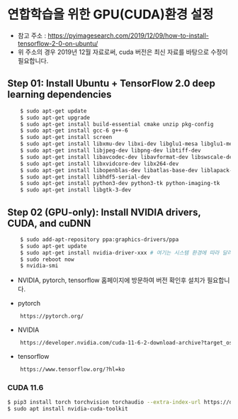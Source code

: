 # 연합학습을 위한 GPU(CUDA)환경 설정

- 참고 주소 : https://pyimagesearch.com/2019/12/09/how-to-install-tensorflow-2-0-on-ubuntu/
- 위 주소의 경우 2019년 12월 자료로써, cuda 버전은 최신 자료를 바탕으로 수정이 필요합니다.

## Step 01: Install Ubuntu + TensorFlow 2.0 deep learning dependencies

```bash
    $ sudo apt-get update
    $ sudo apt-get upgrade
    $ sudo apt-get install build-essential cmake unzip pkg-config
    $ sudo apt-get install gcc-6 g++-6
    $ sudo apt-get install screen
    $ sudo apt-get install libxmu-dev libxi-dev libglu1-mesa libglu1-mesa-dev
    $ sudo apt-get install libjpeg-dev libpng-dev libtiff-dev
    $ sudo apt-get install libavcodec-dev libavformat-dev libswscale-dev libv4l-dev
    $ sudo apt-get install libxvidcore-dev libx264-dev
    $ sudo apt-get install libopenblas-dev libatlas-base-dev liblapack-dev gfortran
    $ sudo apt-get install libhdf5-serial-dev
    $ sudo apt-get install python3-dev python3-tk python-imaging-tk
    $ sudo apt-get install libgtk-3-dev
```


## Step 02 (GPU-only): Install NVIDIA drivers, CUDA, and cuDNN

```bash
    $ sudo add-apt-repository ppa:graphics-drivers/ppa
    $ sudo apt-get update
    $ sudo apt-get install nvidia-driver-xxx # 여기는 시스템 환경에 따라 달라질 수 있음
    $ sudo reboot now
    $ nvidia-smi
```

- NVIDIA, pytorch, tensorflow 홈페이지에 방문하여 버전 확인후 설치가 필요합니다.

- pytorch
```bash
    https://pytorch.org/
```

- NVIDIA
```bash
    https://developer.nvidia.com/cuda-11-6-2-download-archive?target_os=Linux&target_arch=x86_64&Distribution=Ubuntu&target_version=20.04&target_type=deb_local
```

- tensorflow
```bash
    https://www.tensorflow.org/?hl=ko
```

### CUDA 11.6

```bash
$ pip3 install torch torchvision torchaudio --extra-index-url https://download.pytorch.org/whl/cu116
$ sudo apt install nvidia-cuda-toolkit
```
